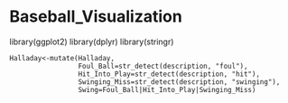 # Baseball_Visualization

library(ggplot2)
library(dplyr)
library(stringr)

``` 
Halladay<-mutate(Halladay,
                 Foul_Ball=str_detect(description, "foul"),
                 Hit_Into_Play=str_detect(description, "hit"),
                 Swinging_Miss=str_detect(description, "swinging"),
                 Swing=Foul_Ball|Hit_Into_Play|Swinging_Miss)
``` 
